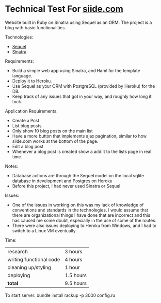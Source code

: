 Technical Test For [siide.com](http://www.siide.com/)
==========================================================
Website built in Ruby on Sinatra using Sequel as an ORM.  The project is a blog with basic functionalities.

Technologies:

 * [Sequel](http://sequel.rubyforge.org/)
 * [Sinatra](http://www.sinatrarb.com/)
 
Requirements:

 * Build a simple web app using Sinatra, and Haml for the template language.
 * Deploy it to Heroku. 
 * Use Sequel as your ORM with PostgreSQL (provided by Heroku) for the DB.
 * Keep track of any issues that got in your way, and roughly how long it took.
 
Application Requirements:

 * Create a Post
 * List blog posts
 * Only show 10 blog posts on the main list
 * Have a more button that implements ajax pagination, similar to how siide.com works at the bottom of the page.
 * Edit a blog post
 * Whenever a blog post is created show a add it to the lists page in real time. 

Notes:

 * Database actions are through the Sequel model on the local sqlite database in development and Postgres on Heroku
 * Before this project, I had never used Sinatra or Sequel
	
Issues:

 * One of the issues in working on this was my lack of knowledge of conventions and standards in the technologies.  I would assume that there are organizational things I have done that are incorrect and this has caused me some doubt, especially in the use of some of the routes.
 * There were also issues deploying to Heroku from Windows, and I had to switch to a Linux VM eventually.

Time:
<table>
	<tr><td>research</td><td>3 hours</td></tr>
	<tr><td>writing functional code</td><td>4 hours</td></tr>
	<tr><td>cleaning up/styling</td><td>1 hour</td></tr>
	<tr><td>deploying</td><td>1.5 hours</td></tr>
	<tr><td><b>total</b></td><td>9.5 hours</td></tr>
</table>


To start server:
bundle install
rackup -p 3000 config.ru 